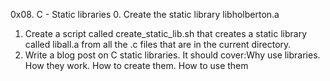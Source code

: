 0x08. C - Static libraries
0. Create the static library libholberton.a
1. Create a script called create_static_lib.sh that creates a static library called liball.a from all the .c files that are in the current directory.
2. Write a blog post on C static libraries. It should cover:Why use libraries. How they work. How to create them. How to use them